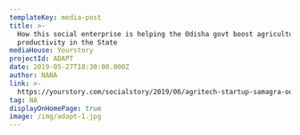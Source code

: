 ```yaml
---
templateKey: media-post
title: >-
  How this social enterprise is helping the Odisha govt boost agricultural
  productivity in the State
mediaHouse: Yourstory
projectId: ADAPT
date: 2019-05-27T18:30:00.000Z
author: NANA
link: >-
  https://yourstory.com/socialstory/2019/06/agritech-startup-samagra-odisha-government-productivity
tag: NA
displayOnHomePage: true
image: /img/adapt-1.jpg
---
```


